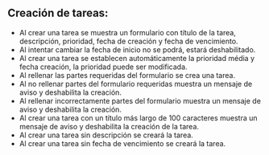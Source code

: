 ## Creación de tareas:

- Al crear una tarea se muestra un formulario con título de la tarea, descripción, prioridad, fecha de creación y fecha de vencimiento.
- Al intentar cambiar la fecha de inicio no se podrá, estará deshabilitado.
- Al crear una tarea se establecen automáticamente la prioridad média y fecha creación, la prioridad puede ser modificada.
- Al rellenar las partes requeridas del formulario se crea una tarea.
- Al no rellenar partes del formulario requeridas muestra un mensaje de aviso y deshabilita la creación.
- Al rellenar incorrectamente partes del formulario muestra un mensaje de aviso y deshabilita la creación.
- Al crear una tarea con un título más largo de 100 caracteres muestra un mensaje de aviso y deshabilita la creación de la tarea.
- Al crear una tarea sin descripción se creará la tarea.
- Al crear una tarea sin fecha de vencimiento se creará la tarea.